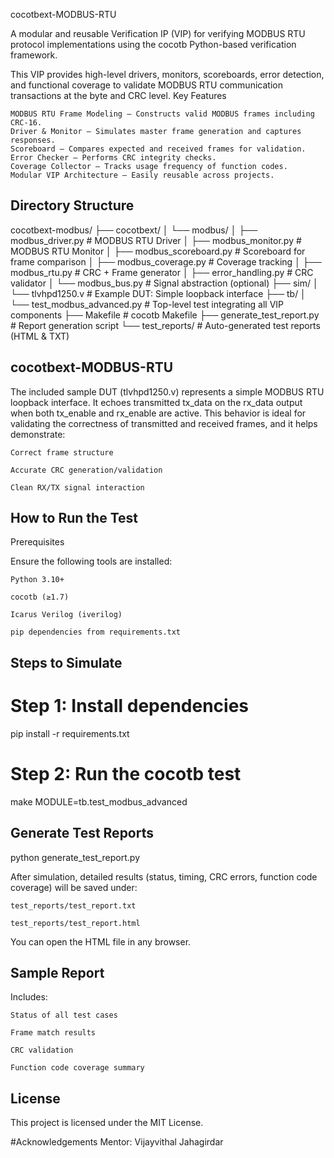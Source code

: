 cocotbext-MODBUS-RTU

A modular and reusable Verification IP (VIP) for verifying MODBUS RTU protocol implementations using the cocotb Python-based verification framework.

This VIP provides high-level drivers, monitors, scoreboards, error detection, and functional coverage to validate MODBUS RTU communication transactions at the byte and CRC level.
Key Features

    MODBUS RTU Frame Modeling — Constructs valid MODBUS frames including CRC-16.
    Driver & Monitor — Simulates master frame generation and captures responses.
    Scoreboard — Compares expected and received frames for validation.
    Error Checker — Performs CRC integrity checks.
    Coverage Collector — Tracks usage frequency of function codes.
    Modular VIP Architecture — Easily reusable across projects.

## Directory Structure

cocotbext-modbus/
├── cocotbext/
│ └── modbus/
│ ├── modbus_driver.py # MODBUS RTU Driver
│ ├── modbus_monitor.py # MODBUS RTU Monitor
│ ├── modbus_scoreboard.py # Scoreboard for frame comparison
│ ├── modbus_coverage.py # Coverage tracking
│ ├── modbus_rtu.py # CRC + Frame generator
│ ├── error_handling.py # CRC validator
│ └── modbus_bus.py # Signal abstraction (optional)
├── sim/
│ └── tlvhpd1250.v # Example DUT: Simple loopback interface
├── tb/
│ └── test_modbus_advanced.py # Top-level test integrating all VIP components
├── Makefile # cocotb Makefile
├── generate_test_report.py # Report generation script
└── test_reports/ # Auto-generated test reports (HTML & TXT)


## cocotbext-MODBUS-RTU

The included sample DUT (tlvhpd1250.v) represents a simple MODBUS RTU loopback interface. It echoes transmitted tx_data on the rx_data output when both tx_enable and rx_enable are active. This behavior is ideal for validating the correctness of transmitted and received frames, and it helps demonstrate:

    Correct frame structure

    Accurate CRC generation/validation

    Clean RX/TX signal interaction

## How to Run the Test
Prerequisites

Ensure the following tools are installed:

    Python 3.10+

    cocotb (≥1.7)

    Icarus Verilog (iverilog)

    pip dependencies from requirements.txt

## Steps to Simulate

# Step 1: Install dependencies
pip install -r requirements.txt

# Step 2: Run the cocotb test
make MODULE=tb.test_modbus_advanced

## Generate Test Reports

python generate_test_report.py

After simulation, detailed results (status, timing, CRC errors, function code coverage) will be saved under:

    test_reports/test_report.txt

    test_reports/test_report.html

You can open the HTML file in any browser.
## Sample Report

Includes:

    Status of all test cases

    Frame match results

    CRC validation

    Function code coverage summary

## License

This project is licensed under the MIT License.

#Acknowledgements
Mentor: Vijayvithal Jahagirdar
